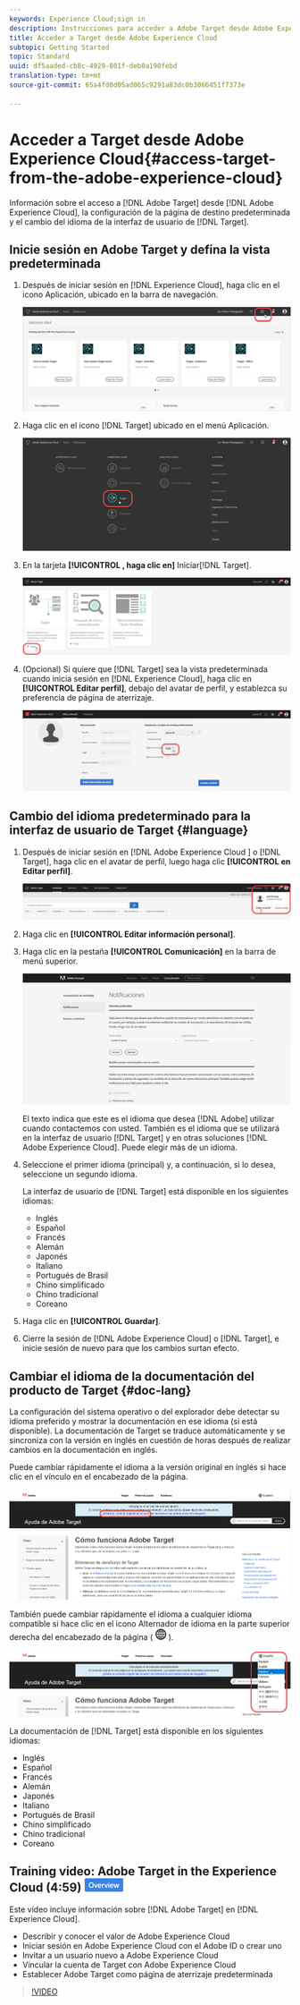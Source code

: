 ```yaml
---
keywords: Experience Cloud;sign in
description: Instrucciones para acceder a Adobe Target desde Adobe Experience Cloud.
title: Acceder a Target desde Adobe Experience Cloud
subtopic: Getting Started
topic: Standard
uuid: df5aaded-cb8c-4929-801f-deb0a190febd
translation-type: tm+mt
source-git-commit: 65a4fd0d05ad065c9291a83dc0b3066451f7373e

---
```



# Acceder a Target desde Adobe Experience Cloud{#access-target-from-the-adobe-experience-cloud}

Información sobre el acceso a [!DNL Adobe Target] desde [!DNL Adobe Experience Cloud], la configuración de la página de destino predeterminada y el cambio del idioma de la interfaz de usuario de [!DNL Target].

## Inicie sesión en Adobe Target y defina la vista predeterminada

1. Después de iniciar sesión en [!DNL Experience Cloud], haga clic en el icono Aplicación, ubicado en la barra de navegación.

   ![Icono de aplicación](/help/c-intro/assets/appmenu-new.png)

1. Haga clic en el icono [!DNL Target] ubicado en el menú Aplicación.

   ![Icono de Target.](/help/c-intro/assets/appmenu-target-new.png)

1. En la tarjeta **[!UICONTROL , haga clic en]** Iniciar[!DNL Target].

   ![Iniciar Target](/help/c-intro/assets/target-launch-new.png)

1. (Opcional) Si quiere que [!DNL Target] sea la vista predeterminada cuando inicia sesión en [!DNL Experience Cloud], haga clic en **[!UICONTROL Editar perfil]**, debajo del avatar de perfil, y establezca su preferencia de página de aterrizaje.

   ![Página de destino](/help/c-intro/assets/pagepref-new.png)

## Cambio del idioma predeterminado para la interfaz de usuario de Target {#language}

1. Después de iniciar sesión en [!DNL Adobe Experience Cloud ] o [!DNL Target], haga clic en el avatar de perfil, luego haga clic **[!UICONTROL en Editar perfil]**.

   ![Editar perfil](/help/c-intro/assets/change-language.png)

1. Haga clic en **[!UICONTROL Editar información personal]**.

1. Haga clic en la pestaña **[!UICONTROL Comunicación]** en la barra de menú superior.

   ![Idiomas preferidos](/help/c-intro/assets/prefered-language.png)

   El texto indica que este es el idioma que desea [!DNL Adobe] utilizar cuando contactemos con usted. También es el idioma que se utilizará en la interfaz de usuario [!DNL Target] y en otras soluciones [!DNL Adobe Experience Cloud]. Puede elegir más de un idioma.

1. Seleccione el primer idioma (principal) y, a continuación, si lo desea, seleccione un segundo idioma.

   La interfaz de usuario de [!DNL Target] está disponible en los siguientes idiomas:

   * Inglés
   * Español
   * Francés
   * Alemán
   * Japonés
   * Italiano
   * Portugués de Brasil
   * Chino simplificado
   * Chino tradicional
   * Coreano

1. Haga clic en **[!UICONTROL Guardar]**.

1. Cierre la sesión de [!DNL Adobe Experience Cloud] o [!DNL Target], e inicie sesión de nuevo para que los cambios surtan efecto.

## Cambiar el idioma de la documentación del producto de Target {#doc-lang}

La configuración del sistema operativo o del explorador debe detectar su idioma preferido y mostrar la documentación en ese idioma (si está disponible). La documentación de Target se traduce automáticamente y se sincroniza con la versión en inglés en cuestión de horas después de realizar cambios en la documentación en inglés.

Puede cambiar rápidamente el idioma a la versión original en inglés si hace clic en el vínculo en el encabezado de la página.

![Cambiar al idioma original](/help/c-intro/assets/mt-original.png)

También puede cambiar rápidamente el idioma a cualquier idioma compatible si hace clic en el icono Alternador de idioma en la parte superior derecha del encabezado de la página ( ![alternador de idioma](/help/c-intro/assets/icon-language-switcher.png) ).

![alternador de idioma](/help/c-intro/assets/language-switcher.png)

La documentación de [!DNL Target] está disponible en los siguientes idiomas:

* Inglés
* Español
* Francés
* Alemán
* Japonés
* Italiano
* Portugués de Brasil
* Chino simplificado
* Chino tradicional
* Coreano

## Training video: Adobe Target in the Experience Cloud (4:59) ![Overview badge](/help/assets/overview.png)

Este vídeo incluye información sobre [!DNL Adobe Target] en [!DNL Experience Cloud].

* Describir y conocer el valor de Adobe Experience Cloud
* Iniciar sesión en Adobe Experience Cloud con el Adobe ID o crear uno
* Invitar a un usuario nuevo a Adobe Experience Cloud
* Vincular la cuenta de Target con Adobe Experience Cloud
* Establecer Adobe Target como página de aterrizaje predeterminada

>[!VIDEO](https://www.youtube.com/watch?v=7lwYrYC7vdM)